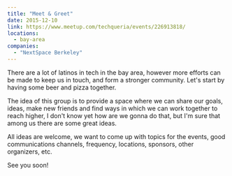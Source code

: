 ```yaml
---
title: "Meet & Greet"
date: 2015-12-10
link: https://www.meetup.com/techqueria/events/226913818/
locations:
  - bay-area
companies:
  - "NextSpace Berkeley"
---
```


There are a lot of latinos in tech in the bay area, however more efforts can be made to keep us in touch, and form a stronger community. Let's start by having some beer and pizza together.

The idea of this group is to provide a space where we can share our goals, ideas, make new friends and find ways in which we can work together to reach higher, I don't know yet how are we gonna do that, but I'm sure that among us there are some great ideas.

All ideas are welcome, we want to come up with topics for the events, good communications channels, frequency, locations, sponsors, other organizers, etc.

See you soon!
